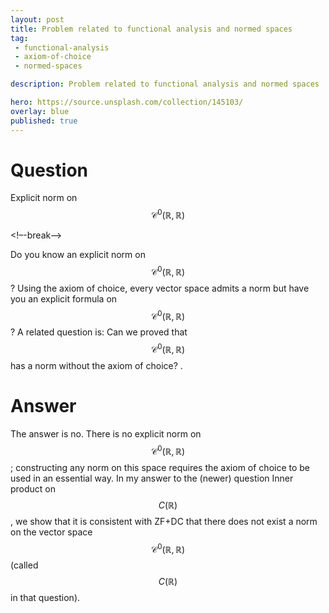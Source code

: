 ```yaml
---
layout: post
title: Problem related to functional analysis and normed spaces
tag:
 - functional-analysis
 - axiom-of-choice
 - normed-spaces

description: Problem related to functional analysis and normed spaces

hero: https://source.unsplash.com/collection/145103/
overlay: blue 
published: true
---
```


# Question 

Explicit norm on $$\mathcal{C}^0(\mathbb{R},\mathbb{R})$$

<!–-break-–>


Do you know an explicit norm on $$\mathcal{C}^0(\mathbb{R},\mathbb{R})$$? Using the axiom of choice, every vector space admits a norm but have you an explicit formula on  $$\mathcal{C}^0(\mathbb{R},\mathbb{R})$$?
A related question is: Can we proved that $$\mathcal{C}^0(\mathbb{R},\mathbb{R})$$ has a norm without the axiom of choice?
.


# Answer 


The answer is no.  There is no explicit norm on $$\mathcal{C}^0(\mathbb{R}, \mathbb{R})$$; constructing any norm on this space requires the axiom of choice to be used in an essential way.
In my answer to the (newer) question Inner product on $$C(\mathbb R)$$, we show that it is consistent with ZF+DC that there does not exist a norm on the vector space $$\mathcal{C}^0(\mathbb{R}, \mathbb{R})$$ (called $$C(\mathbb{R})$$ in that question).

